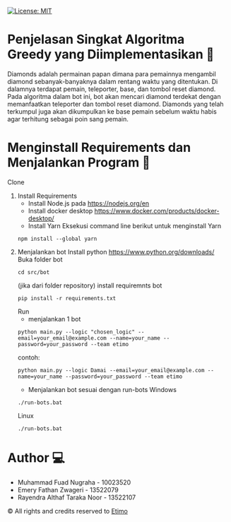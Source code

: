 [![License: MIT](https://img.shields.io/badge/License-MIT-yellow.svg)](https://opensource.org/licenses/MIT)

# Penjelasan Singkat Algoritma Greedy yang Diimplementasikan 💎
Diamonds adalah permainan papan dimana para pemainnya mengambil diamond sebanyak-banyaknya dalam rentang waktu yang ditentukan.
Di dalamnya terdapat pemain, teleporter, base, dan tombol reset diamond.
Pada algoritma dalam bot ini, bot akan mencari diamond terdekat dengan memanfaatkan teleporter dan tombol reset diamond. Diamonds yang telah terkumpul juga akan dikumpulkan ke base pemain sebelum waktu habis agar terhitung sebagai poin sang pemain.

# Menginstall Requirements dan Menjalankan Program 🔨
Clone
1. Install Requirements
    - Install Node.js pada https://nodejs.org/en
    - Install docker desktop https://www.docker.com/products/docker-desktop/
    - Install Yarn
    Eksekusi command line berikut untuk menginstall Yarn
    ```
    npm install --global yarn
    ```
2. Menjalankan bot
    Install python https://www.python.org/downloads/
    Buka folder bot
    ```
    cd src/bot
    ```
    (jika dari folder repository)
    install requiremnts bot
    ```
    pip install -r requirements.txt
    ```
    Run
    - menjalankan 1 bot
    ```
    python main.py --logic "chosen_logic" --email=your_email@example.com --name=your_name --password=your_password --team etimo
    ```
    contoh:
    ```
    python main.py --logic Damai --email=your_email@example.com --name=your_name --password=your_password --team etimo
    ```
    - Menjalankan bot sesuai dengan run-bots
    Windows
    ```
    ./run-bots.bat
    ```
    Linux
    ```
    ./run-bots.bat
    ```
# Author 💻
- Muhammad Fuad Nugraha - 10023520
- Emery Fathan Zwageri - 13522079
- Rayendra Althaf Taraka Noor - 13522107

©️ All rights and credits reserved to [Etimo](https://github.com/Etimo)
